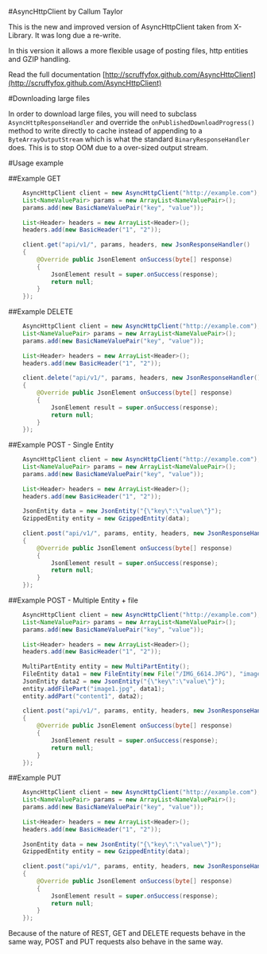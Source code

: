 #AsyncHttpClient by Callum Taylor

This is the new and improved version of AsyncHttpClient taken from X-Library. It was long due a re-write.

In this version it allows a more flexible usage of posting files, http entities and GZIP handling.

Read the full documentation [http://scruffyfox.github.com/AsyncHttpClient](http://scruffyfox.github.com/AsyncHttpClient)

#Downloading large files

In order to download large files, you will need to subclass `AsyncHttpResponseHandler` and override the `onPublishedDownloadProgress()` method to write directly to cache instead of appending to a `ByteArrayOutputStream` which is what the standard `BinaryResponseHandler` does. This is to stop OOM due to a over-sized output stream.

#Usage example

##Example GET

```java
	AsyncHttpClient client = new AsyncHttpClient("http://example.com");
	List<NameValuePair> params = new ArrayList<NameValuePair>();
	params.add(new BasicNameValuePair("key", "value"));
	
	List<Header> headers = new ArrayList<Header>();
	headers.add(new BasicHeader("1", "2"));
	
	client.get("api/v1/", params, headers, new JsonResponseHandler()
	{
		@Override public JsonElement onSuccess(byte[] response)
		{
			JsonElement result = super.onSuccess(response);
			return null;
		}
	});
```

##Example DELETE

```java
	AsyncHttpClient client = new AsyncHttpClient("http://example.com");
	List<NameValuePair> params = new ArrayList<NameValuePair>();
	params.add(new BasicNameValuePair("key", "value"));
	
	List<Header> headers = new ArrayList<Header>();
	headers.add(new BasicHeader("1", "2"));
	
	client.delete("api/v1/", params, headers, new JsonResponseHandler()
	{
		@Override public JsonElement onSuccess(byte[] response)
		{
			JsonElement result = super.onSuccess(response);
			return null;
		}
	});
```

##Example POST - Single Entity

```java
	AsyncHttpClient client = new AsyncHttpClient("http://example.com");
	List<NameValuePair> params = new ArrayList<NameValuePair>();
	params.add(new BasicNameValuePair("key", "value"));
	
	List<Header> headers = new ArrayList<Header>();
	headers.add(new BasicHeader("1", "2"));
	
	JsonEntity data = new JsonEntity("{\"key\":\"value\"}");
	GzippedEntity entity = new GzippedEntity(data);
	
	client.post("api/v1/", params, entity, headers, new JsonResponseHandler()
	{
		@Override public JsonElement onSuccess(byte[] response)
		{
			JsonElement result = super.onSuccess(response);
			return null;
		}
	});
```

##Example POST - Multiple Entity + file

```java
	AsyncHttpClient client = new AsyncHttpClient("http://example.com");
	List<NameValuePair> params = new ArrayList<NameValuePair>();
	params.add(new BasicNameValuePair("key", "value"));
	
	List<Header> headers = new ArrayList<Header>();
	headers.add(new BasicHeader("1", "2"));
	
	MultiPartEntity entity = new MultiPartEntity();
	FileEntity data1 = new FileEntity(new File("/IMG_6614.JPG"), "image/jpeg");
	JsonEntity data2 = new JsonEntity("{\"key\":\"value\"}");
	entity.addFilePart("image1.jpg", data1);
	entity.addPart("content1", data2);
	
	client.post("api/v1/", params, entity, headers, new JsonResponseHandler()
	{
		@Override public JsonElement onSuccess(byte[] response)
		{
			JsonElement result = super.onSuccess(response);
			return null;
		}
	});
```

##Example PUT

```java
	AsyncHttpClient client = new AsyncHttpClient("http://example.com");
	List<NameValuePair> params = new ArrayList<NameValuePair>();
	params.add(new BasicNameValuePair("key", "value"));
	
	List<Header> headers = new ArrayList<Header>();
	headers.add(new BasicHeader("1", "2"));
	
	JsonEntity data = new JsonEntity("{\"key\":\"value\"}");
	GzippedEntity entity = new GzippedEntity(data);
	
	client.post("api/v1/", params, entity, headers, new JsonResponseHandler()
	{
		@Override public JsonElement onSuccess(byte[] response)
		{
			JsonElement result = super.onSuccess(response);
			return null;
		}
	});
```

Because of the nature of REST, GET and DELETE requests behave in the same
way, POST and PUT requests also behave in the same way.